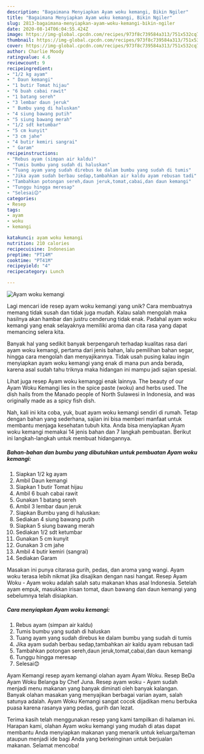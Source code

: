 ```yaml
---
description: "Bagaimana Menyiapkan Ayam woku kemangi, Bikin Ngiler"
title: "Bagaimana Menyiapkan Ayam woku kemangi, Bikin Ngiler"
slug: 2813-bagaimana-menyiapkan-ayam-woku-kemangi-bikin-ngiler
date: 2020-08-14T06:04:55.424Z
image: https://img-global.cpcdn.com/recipes/973f8c739584a313/751x532cq70/ayam-woku-kemangi-foto-resep-utama.jpg
thumbnail: https://img-global.cpcdn.com/recipes/973f8c739584a313/751x532cq70/ayam-woku-kemangi-foto-resep-utama.jpg
cover: https://img-global.cpcdn.com/recipes/973f8c739584a313/751x532cq70/ayam-woku-kemangi-foto-resep-utama.jpg
author: Charlie Moody
ratingvalue: 4.6
reviewcount: 9
recipeingredient:
- "1/2 kg ayam"
- " Daun kemangi"
- "1 butir Tomat hijau"
- "6 buah cabai rawit"
- "1 batang sereh"
- "3 lembar daun jeruk"
- " Bumbu yang di haluskan"
- "4 siung bawang putih"
- "5 siung bawang merah"
- "1/2 sdt ketumbar"
- "5 cm kunyit"
- "3 cm jahe"
- "4 butir kemiri sangrai"
- " Garam"
recipeinstructions:
- "Rebus ayam (simpan air kaldu)"
- "Tumis bumbu yang sudah di haluskan"
- "Tuang ayam yang sudah direbus ke dalam bumbu yang sudah di tumis"
- "Jika ayam sudah berbau sedap,tambahkan air kaldu ayam rebusan tadi"
- "Tambahkan potongan sereh,daun jeruk,tomat,cabai,dan daun kemangi"
- "Tunggu hingga meresap"
- "Selesai😊"
categories:
- Resep
tags:
- ayam
- woku
- kemangi

katakunci: ayam woku kemangi 
nutrition: 210 calories
recipecuisine: Indonesian
preptime: "PT14M"
cooktime: "PT41M"
recipeyield: "4"
recipecategory: Lunch

---
```



![Ayam woku kemangi](https://img-global.cpcdn.com/recipes/973f8c739584a313/751x532cq70/ayam-woku-kemangi-foto-resep-utama.jpg)

Lagi mencari ide resep ayam woku kemangi yang unik? Cara membuatnya memang tidak susah dan tidak juga mudah. Kalau salah mengolah maka hasilnya akan hambar dan justru cenderung tidak enak. Padahal ayam woku kemangi yang enak selayaknya memiliki aroma dan cita rasa yang dapat memancing selera kita.

Banyak hal yang sedikit banyak berpengaruh terhadap kualitas rasa dari ayam woku kemangi, pertama dari jenis bahan, lalu pemilihan bahan segar, hingga cara mengolah dan menyajikannya. Tidak usah pusing kalau ingin menyiapkan ayam woku kemangi yang enak di mana pun anda berada, karena asal sudah tahu triknya maka hidangan ini mampu jadi sajian spesial.

Lihat juga resep Ayam woku kemanggi enak lainnya. The beauty of our Ayam Woku Kemangi lies in the spice paste (woku) and herbs used. The dish hails from the Manado people of North Sulawesi in Indonesia, and was originally made as a spicy fish dish.


Nah, kali ini kita coba, yuk, buat ayam woku kemangi sendiri di rumah. Tetap dengan bahan yang sederhana, sajian ini bisa memberi manfaat untuk membantu menjaga kesehatan tubuh kita. Anda bisa menyiapkan Ayam woku kemangi memakai 14 jenis bahan dan 7 langkah pembuatan. Berikut ini langkah-langkah untuk membuat hidangannya.

<!--inarticleads1-->

##### Bahan-bahan dan bumbu yang dibutuhkan untuk pembuatan Ayam woku kemangi:

1. Siapkan 1/2 kg ayam
1. Ambil  Daun kemangi
1. Siapkan 1 butir Tomat hijau
1. Ambil 6 buah cabai rawit
1. Gunakan 1 batang sereh
1. Ambil 3 lembar daun jeruk
1. Siapkan  Bumbu yang di haluskan:
1. Sediakan 4 siung bawang putih
1. Siapkan 5 siung bawang merah
1. Sediakan 1/2 sdt ketumbar
1. Gunakan 5 cm kunyit
1. Gunakan 3 cm jahe
1. Ambil 4 butir kemiri (sangrai)
1. Sediakan  Garam


Masakan ini punya citarasa gurih, pedas, dan aroma yang wangi. Ayam woku terasa lebih nikmat jika disajikan dengan nasi hangat. Resep Ayam Woku - Ayam woku adalah salah satu makanan khas asal Indonesia. Setelah ayam empuk, masukkan irisan tomat, daun bawang dan daun kemangi yang sebelumnya telah disiapkan. 

<!--inarticleads2-->

##### Cara menyiapkan Ayam woku kemangi:

1. Rebus ayam (simpan air kaldu)
1. Tumis bumbu yang sudah di haluskan
1. Tuang ayam yang sudah direbus ke dalam bumbu yang sudah di tumis
1. Jika ayam sudah berbau sedap,tambahkan air kaldu ayam rebusan tadi
1. Tambahkan potongan sereh,daun jeruk,tomat,cabai,dan daun kemangi
1. Tunggu hingga meresap
1. Selesai😊


Ayam Kemangi resep ayam kemangi olahan ayam Ayam Woku. Resep BeDa Ayam Woku Belanga by Chef Juna. Resep ayam woku - Ayam sudah menjadi menu makanan yang banyak diminati oleh banyak kalangan. Banyak olahan masakan yang menyajikan berbagai varian ayam, salah satunya adalah. Ayam Woku Kemangi sangat cocok dijadikan menu berbuka puasa karena rasanya yang pedas, gurih dan lezat. 

Terima kasih telah menggunakan resep yang kami tampilkan di halaman ini. Harapan kami, olahan Ayam woku kemangi yang mudah di atas dapat membantu Anda menyiapkan makanan yang menarik untuk keluarga/teman ataupun menjadi ide bagi Anda yang berkeinginan untuk berjualan makanan. Selamat mencoba!
